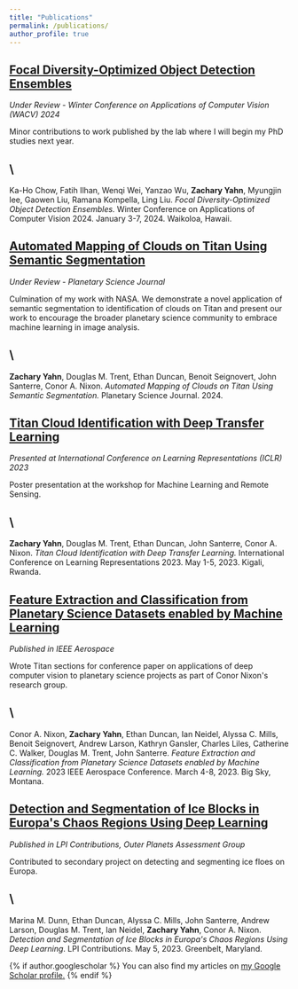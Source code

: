 ```yaml
---
title: "Publications"
permalink: /publications/
author_profile: true
---
```

## [Focal Diversity-Optimized Object Detection Ensembles](http://zacharyyahn.github.io/files/ODEN-main.pdf)

*Under Review - Winter Conference on Applications of Computer Vision (WACV) 2024*

Minor contributions to work published by the lab where I will begin my PhD studies next year.

\
--
Ka-Ho Chow, Fatih Ilhan, Wenqi Wei, Yanzao Wu, **Zachary Yahn**, Myungjin lee, Gaowen Liu, Ramana Kompella, Ling Liu. *Focal Diversity-Optimized Object Detection Ensembles.* Winter Conference on Applications of Computer Vision 2024. January 3-7, 2024. Waikoloa, Hawaii.

## [Automated Mapping of Clouds on Titan Using Semantic Segmentation](http://zacharyyahn.github.io/files/PSJ__Titan_Clouds.pdf)

*Under Review - Planetary Science Journal*

Culmination of my work with NASA. We demonstrate a novel application of semantic segmentation to identification of clouds on Titan and present our work to encourage the broader planetary science community to embrace machine learning in image analysis. 

\
--
**Zachary Yahn**, Douglas M. Trent, Ethan Duncan, Benoit Seignovert, John Santerre, Conor A. Nixon. *Automated Mapping of Clouds on Titan Using Semantic Segmentation.* Planetary Science Journal. 2024. 

## [Titan Cloud Identification with Deep Transfer Learning](http://zacharyyahn.github.io/files/Titan_Clouds_paper__ICLR_.pdf)

*Presented at International Conference on Learning Representations (ICLR) 2023*

Poster presentation at the workshop for Machine Learning and Remote Sensing. 

\
--
**Zachary Yahn**, Douglas M. Trent, Ethan Duncan, John Santerre, Conor A. Nixon. *Titan Cloud Identification with Deep Transfer Learning.* International Conference on Learning Representations 2023. May 1-5, 2023. Kigali, Rwanda. 

## [Feature Extraction and Classification from Planetary Science Datasets enabled by Machine Learning](http://zacharyyahn.github.io/files/Feature_Extraction_and_Classification_from_Planetary_Science_Datasets_enabled_by_Machine_Learning.pdf)

*Published in IEEE Aerospace*

Wrote Titan sections for conference paper on applications of deep computer vision to planetary science projects as part of Conor Nixon's research group. 

\
--
Conor A. Nixon, **Zachary Yahn**, Ethan Duncan, Ian Neidel, Alyssa C. Mills, Benoit Seignovert, Andrew Larson, Kathryn Gansler, Charles Liles, Catherine C. Walker, Douglas M. Trent, John Santerre. *Feature Extraction and Classification from Planetary Science Datasets enabled by Machine Learning.* 2023 IEEE Aerospace Conference. March 4-8, 2023. Big Sky, Montana. 

## [Detection and Segmentation of Ice Blocks in Europa's Chaos Regions Using Deep Learning](http://zacharyyahn.github.io/files/6005.pdf)

*Published in LPI Contributions, Outer Planets Assessment Group*

Contributed to secondary project on detecting and segmenting ice floes on Europa. 

\
--
Marina M. Dunn, Ethan Duncan, Alyssa C. Mills, John Santerre, Andrew Larson, Douglas M. Trent, Ian Neidel, **Zachary Yahn**, Conor A. Nixon. *Detection and Segmentation of Ice Blocks in Europa's Chaos Regions Using Deep Learning*. LPI Contributions. May 5, 2023. Greenbelt, Maryland. 


{% if author.googlescholar %}
  You can also find my articles on <u><a href="{{author.googlescholar}}">my Google Scholar profile</a>.</u>
{% endif %}

